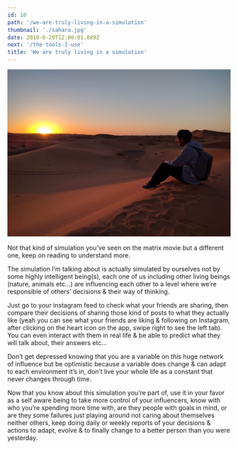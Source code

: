 ```yaml
---
id: 10
path: '/we-are-truly-living-in-a-simulation'
thumbnail: './sahara.jpg'
date: 2018-6-29T12:06:01.889Z
next: '/the-tools-I-use'
title: 'We are truly living in a simulation'
---
```


![Watching the sunrise is the best thing I ever done in life](sahara.jpg "Follow me on Instagram to see more : https://www.instagram.com/smakosh19")

Not that kind of simulation you’ve seen on the matrix movie but a different one, keep on reading to understand more.

The simulation I’m talking about is actually simulated by ourselves not by some highly intelligent being(s), each one of us including other living beings (nature, animals etc…) are influencing each other to a level where we’re responsible of others’ decisions & their way of thinking.

Just go to your instagram feed to check what your friends are sharing, then compare their decisions of sharing those kind of posts to what they actually like (yeah you can see what your friends are liking & following on Instagram, after clicking on the heart icon on the app, swipe right to see the left tab). You can even interact with them in real life & be able to predict what they will talk about, their answers etc…

Don’t get depressed knowing that you are a variable on this huge network of influence but be optimistic because a variable does change & can adapt to each environment it’s in, don’t live your whole life as a constant that never changes through time.

Now that you know about this simulation you’re part of, use it in your favor as a self aware being to take more control of your influencers, know with who you’re spending more time with, are they people with goals in mind, or are they some failures just playing around not caring about themselves neither others, keep doing daily or weekly reports of your decisions & actions to adapt, evolve & to finally change to a better person than you were yesterday.